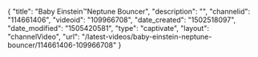 {
    "title": "Baby Einstein&trade;Neptune Bouncer",
    "description": "",
    "channelid": "114661406",
    "videoid": "109966708",
    "date_created": "1502518097",
    "date_modified": "1505420581",
    "type": "captivate",
    "layout": "channelVideo",
    "url": "\/latest-videos\/baby-einstein-neptune-bouncer\/114661406-109966708"
}